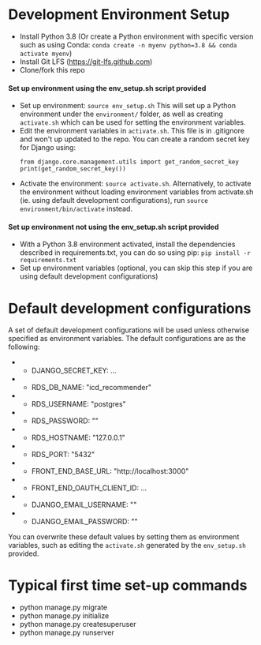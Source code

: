 # Development Environment Setup

- Install Python 3.8 (Or create a Python environment with specific version such as using Conda: `conda create -n myenv python=3.8 && conda activate myenv`)
- Install Git LFS (https://git-lfs.github.com)
- Clone/fork this repo

#### Set up environment using the env_setup.sh script provided

- Set up environment: `source env_setup.sh`
  This will set up a Python environment under the `environment/` folder, as well as creating `activate.sh` which can be used for setting the environment variables.
- Edit the environment variables in `activate.sh`. This file is in .gitignore and won't up updated to the repo.
  You can create a random secret key for Django using:
  ```
  from django.core.management.utils import get_random_secret_key
  print(get_random_secret_key())
  ```
- Activate the environment: `source activate.sh`. Alternatively, to activate the environment without loading environment variables from activate.sh (ie. using default development configurations), run `source environment/bin/activate` instead.

#### Set up environment not using the env_setup.sh script provided

- With a Python 3.8 environment activated, install the dependencies described in requirements.txt, you can do so using pip: `pip install -r requirements.txt`
- Set up environment variables (optional, you can skip this step if you are using default development configurations)

# Default development configurations

A set of default development configurations will be used unless otherwise specified as environment variables. The default configurations are as the following:

- - DJANGO_SECRET_KEY: ...
- - RDS_DB_NAME: "icd_recommender"
- - RDS_USERNAME: "postgres"
- - RDS_PASSWORD: ""
- - RDS_HOSTNAME: "127.0.0.1"
- - RDS_PORT: "5432"
- - FRONT_END_BASE_URL: "http://localhost:3000"
- - FRONT_END_OAUTH_CLIENT_ID: ...
- - DJANGO_EMAIL_USERNAME: ""
- - DJANGO_EMAIL_PASSWORD: ""

You can overwrite these default values by setting them as environment variables, such as editing the `activate.sh` generated by the `env_setup.sh` provided.

# Typical first time set-up commands

- python manage.py migrate
- python manage.py initialize
- python manage.py createsuperuser
- python manage.py runserver
